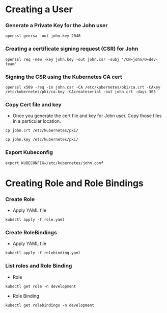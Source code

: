 # Creating a User

### Generate a Private Key for the John user
```
openssl genrsa -out john.key 2048
```
###  Creating a certificate signing request (CSR) for John
```
openssl req -new -key john.key -out john.csr -subj "/CN=john/O=dev-team"
```
### Signing the CSR using the Kubernetes CA cert
```
openssl x509 -req -in john.csr -CA /etc/kubernetes/pki/ca.crt -CAkey /etc/kubernetes/pki/ca.key -CAcreateserial -out john.crt -days 365
```
### Copy Cert file and key
- Once you generate the cert file and key for John user. Copy those files in a particular location.
```
cp john.crt /etc/kubernetes/pki/
```
```
cp john.key /etc/kubernetes/pki/
```

### Export Kubeconfig
```
export KUBECONFIG=/etc/kubernetes/john.conf
```

# Creating Role and Role Bindings

### Create Role
- Apply YAML file
```
kubectl apply -f role.yaml
```
### Create RoleBindings
- Apply YAML file
```
kubectl apply -f rolebinding.yaml
```
### List roles and Role Binding
- Role
```
kubectl get role -n development
```
- Role Binding
```
kubectl get rolebindings -n development
```
